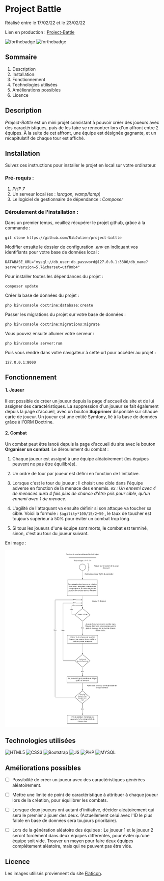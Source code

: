 
# Project Battle

Réalisé entre le 17/02/22 et le 23/02/22

Lien en production : [Project-Battle](https://project-battle.julien-ribeaucourt.fr)

![forthebadge](http://forthebadge.com/images/badges/built-with-love.svg) ![forthebadge](https://forthebadge.com/images/badges/built-by-developers.svg)
## Sommaire

1. Description
2. Installation
3. Fonctionnement
4. Technologies utilisées
5. Améliorations possibles
7. Licence

## Description

_Project-Battle_ est un mini projet consistant à pouvoir créer des joueurs avec des caractéristiques, puis de les faire se rencontrer lors d'un affront entre 2 équipes.
À la suite de cet affront, une équipe est désignée gagnante, et un récapitulatif de chaque tour est affiché.

## Installation

Suivez ces instructions pour installer le projet en local sur votre ordinateur.

### Pré-requis :

1. _PHP 7_
2. Un serveur local (ex : _laragon, wamp/lamp_)
3. Le logiciel de gestionnaire de dépendance : _Composer_


### Déroulement de l'installation :

Dans un premier temps, veuillez récupérer le projet github, grâce à la commande :

``git clone https://github.com/RibJulien/project-battle ``

Modifier ensuite le dossier de configuration _.env_ en indiquant vos identifiants pour votre base de données local :

``DATABASE_URL="mysql://db_user:db_password@127.0.0.1:3306/db_name?serverVersion=5.7&charset=utf8mb4"``

Pour installer toutes les dépendances du projet :

``composer update``

Créer la base de données du projet :

``php bin/console doctrine:database:create``

Passer les migrations du projet sur votre base de données :

``php bin/console doctrine:migrations:migrate``

Vous pouvez ensuite allumer votre serveur :

``php bin/console server:run``

Puis vous rendre dans votre navigateur à cette url pour accéder au projet :

``127.0.0.1:8000``

## Fonctionnement

#### 1. Joueur

Il est possible de créer un joueur depuis la page d'accueil du site et de lui assigner des caractéristiques.
La suppression d'un joueur se fait également depuis la page d'accueil, avec un bouton **Supprimer** disponible sur chaque carte de joueur.
Un joueur est une entité Symfony, lié à la base de données grâce à l'ORM Doctrine.

#### 2. Combat

Un combat peut être lancé depuis la page d'accueil du site avec le bouton **Organiser un combat**.
Le déroulement du combat :

1. Chaque joueur est assigné à une équipe aléatoirement (les équipes peuvent ne pas être équilibrés).

2. Un ordre de tour par joueur est défini en fonction de l'initiative.

3. Lorsque c'est le tour du joueur : Il choisit une cible dans l'équipe adverse en fonction de la menace des ennemis.
_ex : Un ennemi avec  4 de menaces aura 4 fois plus de chance d'être pris pour cible, qu'un ennemi avec 1 de menace._

4. L'agilité de l'attaquant va ensuite définir si son attaque va toucher sa cible. 
    Voici la formule : ``$agility*100/15/2+50`` , le taux de toucher est toujours supérieur à 50% pour éviter un combat trop long.
    
5. Si tous les joueurs d'une équipe sont morts, le combat est terminé, sinon, c'est au tour du joueur suivant.

En image :

![Image du déroulement du combat](/public/img/fight_algo.png "Déroulement du combat")

## Technologies utilisées

![HTML5](https://res.cloudinary.com/practicaldev/image/fetch/s--oicIUVtB--/c_limit%2Cf_auto%2Cfl_progressive%2Cq_auto%2Cw_880/https://img.shields.io/badge/HTML5-E34F26%3Fstyle%3Dfor-the-badge%26logo%3Dhtml5%26logoColor%3Dwhite) ![CSS3](https://img.shields.io/badge/CSS3-1572B6?style=for-the-badge&logo=css3&logoColor=white) ![Bootstrap](https://img.shields.io/badge/Bootstrap-563D7C?style=for-the-badge&logo=bootstrap&logoColor=white) ![JS](https://img.shields.io/badge/JavaScript-F7DF1E?style=for-the-badge&logo=javascript&logoColor=black) ![PHP](https://img.shields.io/badge/PHP-777BB4?style=for-the-badge&logo=php&logoColor=white) ![MYSQL](https://img.shields.io/badge/MySQL-00000F?style=for-the-badge&logo=mysql&logoColor=white)
## Améliorations possibles


- [ ] Possibilité de créer un joueur avec des caractéristiques générées aléatoirement.

- [ ] Mettre une limite de point de caractéristique à attribuer à chaque joueur lors de la création, pour équilibrer les combats.

- [ ]  Lorsque deux joueurs ont autant d'initiative, décider aléatoirement qui sera le premier à jouer des deux. (Actuellement celui avec l'ID le plus faible en base de données sera toujours prioritaire).

- [ ] Lors de la génération aléatoire des équipes : Le joueur 1 et le joueur 2 seront forcément dans deux équipes différentes, pour éviter qu'une équipe soit vide. Trouver un moyen pour faire deux équipes complétement aléatoire, mais qui ne peuvent pas être vide.

## Licence

Les images utilisés proviennent du site [Flaticon](https://www.flaticon.com).
